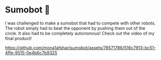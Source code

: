 # Sumobot 🤖
I was challenged to make a sumobot that had to compete with other robots. The robot simply had to beat the opponent by pushing them out of the circle. It also had to be completely autonomous! 
Check out the video of my final product!

https://github.com/mona1afshar/sumobot/assets/78571786/516c7913-bc51-4ffe-9515-0e4b6c7b9325

